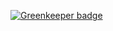 
[![Greenkeeper badge](https://badges.greenkeeper.io/smithmanny/JS_Examples.svg)](https://greenkeeper.io/)
